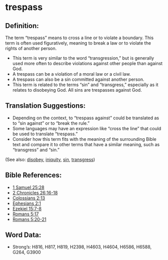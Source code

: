 # trespass

## Definition:

The term “trespass” means to cross a line or to violate a boundary. This term is often used figuratively, meaning to break a law or to violate the rights of another person.

* This term is very similar to the word “transgression,” but is generally used more often to describe violations against other people than against God.
* A trespass can be a violation of a moral law or a civil law.
* A trespass can also be a sin committed against another person.
* This term is related to the terms “sin” and “transgress,” especially as it relates to disobeying God. All sins are trespasses against God.

## Translation Suggestions:

* Depending on the context, to “trespass against” could be translated as to “sin against” or to “break the rule.”
* Some languages may have an expression like “cross the line” that could be used to translate “trespass.”
* Consider how this term fits with the meaning of the surrounding Bible text and compare it to other terms that have a similar meaning, such as “transgress” and “sin.”

(See also: [disobey](../other/disobey.md), [iniquity](../kt/iniquity.md), [sin](../kt/sin.md), [transgress](../kt/transgression.md))

## Bible References:

* [1 Samuel 25:28](rc://en/tn/help/1sa/25/28)
* [2 Chronicles 26:16-18](rc://en/tn/help/2ch/26/16)
* [Colossians 2:13](rc://en/tn/help/col/02/13)
* [Ephesians 2:1](rc://en/tn/help/eph/02/01)
* [Ezekiel 15:7-8](rc://en/tn/help/ezk/15/07)
* [Romans 5:17](rc://en/tn/help/rom/05/17)
* [Romans 5:20-21](rc://en/tn/help/rom/05/20)

## Word Data:

* Strong’s: H816, H817, H819, H2398, H4603, H4604, H6586, H6588, G264, G3900
